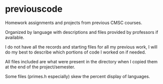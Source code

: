 # previouscode
Homework assignments and projects from previous CMSC courses.

Organized by language with descriptions and files provided by professors if available.

I do not have all the records and starting files for all my previous work, I will do my best to describe which portions of code I worked on if needed.

All files included are what were present in the directory when I copied them at the end of the project/semester.

Some files (primes.h especially) skew the percent display of languages.
